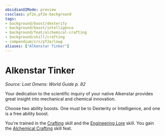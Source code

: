```yaml
---
obsidianUIMode: preview
cssclass: pf2e,pf2e-background
tags:
- background/boost/dexterity
- background/boost/intelligence
- background/feat/alchemical-crafting
- background/skill/crafting
- compendium/src/pf2e/lowg
aliases: ["Alkenstar Tinker"]
---
```

# Alkenstar Tinker
*Source: Lost Omens: World Guide p. 82*  

Your dedication to the scientific inquiry of your native Alkenstar provides great insight into mechanical and chemical innovation.

Choose two ability boosts. One must be to Dexterity or Intelligence, and one is a free ability boost.

You're trained in the [Crafting](../../skills.md#Crafting) skill and the [Engineering Lore](../../skills.md#Lore) skill. You gain the [Alchemical Crafting](../../feats/alchemical-crafting.md) skill feat.
